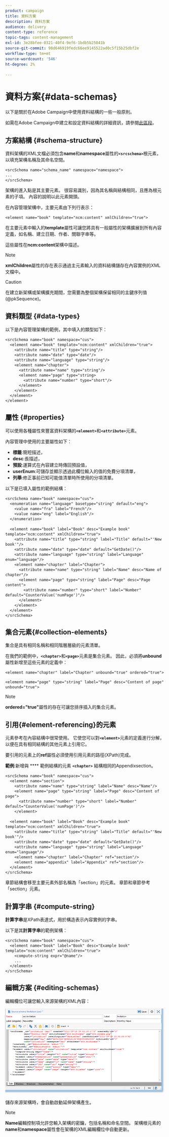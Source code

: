 ```yaml
---
product: campaign
title: 資料方案
description: 資料方案
audience: delivery
content-type: reference
topic-tags: content-management
exl-id: 3e28bfee-0321-40f4-9ef6-1bdb5b25041b
source-git-commit: 98d646919fedc66ee9145522ad0c5f15b25dbf2e
workflow-type: tm+mt
source-wordcount: '546'
ht-degree: 2%

---
```


# 資料方案{#data-schemas}

以下是關於在Adobe Campaign中使用資料結構的一些一般原則。

如需在Adobe Campaign中建立和設定資料結構的詳細資訊，請參閱[此區段](../../configuration/using/about-schema-edition.md)。

## 方案結構 {#schema-structure}

資料架構的XML文檔必須包含&#x200B;**name**&#x200B;和&#x200B;**namespace**&#x200B;屬性的&#x200B;**`<srcschema>`**&#x200B;根元素，以填充架構名稱及其命名空間。

```
<srcSchema name="schema_name" namespace="namespace">
...
</srcSchema>
```

架構的進入點是其主要元素。 很容易識別，因為其名稱與結構相同，且應為根元素的子項。 內容的說明以此元素開頭。

在內容管理架構中，主要元素由下列行表示：

```
<element name="book" template="ncm:content" xmlChildren="true">
```

在主要元素中輸入的&#x200B;**template**&#x200B;屬性可讓您將具有一般屬性的架構擴展到所有內容定義，如名稱、建立日期、作者、關聯字串等。

這些屬性在&#x200B;**ncm:content**&#x200B;架構中描述。

>[!NOTE]
>
>**xmlChildren**&#x200B;屬性的存在表示通過主元素輸入的資料結構儲存在內容實例的XML文檔中。

>[!CAUTION]
>
>在建立新架構或架構擴充期間，您需要為整個架構保留相同的主鍵序列值(@pkSequence)。

## 資料類型 {#data-types}

以下是內容管理架構的範例，其中填入的類型如下：

```
<srcSchema name="book" namespace="cus">
  <element name="book" template="ncm:content" xmlChildren="true">
    <attribute name="title" type="string"/>
    <attribute name="date" type="date"/>
    <attribute name="language" type="string"/>
    <element name="chapter">
      <attribute name="name" type="string"/>
      <element name="page" type="string>
        <attribute name="number" type="short"/>
      </element>
    </element>
  </element>
</element>
```

## 屬性 {#properties}

可以使用各種屬性來豐富資料架構的&#x200B;**`<element>`**&#x200B;和&#x200B;**`<attribute>`**&#x200B;元素。

內容管理中使用的主要屬性如下：

* **標籤**:簡短描述，
* **desc**:長描述，
* **預設**:運算式在內容建立時傳回預設值，
* **userEnum**:可儲存並顯示透過此欄位輸入的值的免費分項清單，
* **列舉**:修正事前已知可能值清單時所使用的分項清單。

以下是已填入屬性的範例結構：

```
<srcSchema name="book" namespace="cus">
  <enumeration name="language" basetype="string" default="eng">    
    <value name="fra" label="French"/>    
    <value name="eng" label="English"/>   
  </enumeration>

  <element name="book" label="Book" desc="Example book" template="ncm:content" xmlChildren="true">
    <attribute name="title" type="string" label="Title" default="'New book'"/>
    <attribute name="date" type="date" default="GetDate()"/>
    <attribute name="language" type="string" label="Language" enum="language"/>
    <element name="chapter" label="Chapter">
      <attribute name="name" type="string" label="Name" desc="Name of chapter"/>
      <element name="page" type="string" label="Page" desc="Page content">
        <attribute name="number" type="short" label="Number" default="CounterValue('numPage')"/>
      </element>
    </element>
  </element>
</srcSchema>
```

## 集合元素{#collection-elements}

集合是具有相同名稱和相同階層層級的元素清單。

在我們的範例中，**`<chapter>`**&#x200B;和&#x200B;**`<page>`**&#x200B;元素是集合元素。 因此，必須將&#x200B;**unbound**&#x200B;屬性新增至這些元素的定義中：

```
<element name="chapter" label="Chapter" unbound="true" ordered="true">
```

```
<element name="page" type="string" label="Page" desc="Content of page" unbound="true">
```

>[!NOTE]
>
>**ordered=&quot;true&quot;**&#x200B;屬性的存在可讓您排序插入的集合元素。

## 引用{#element-referencing}的元素

元素參考在內容結構中很常使用。 它使您可以對&#x200B;**`<element>`**&#x200B;元素的定義進行分解，以便在具有相同結構的其他元素上引用它。

要引用的元素上的&#x200B;**ref**&#x200B;屬性必須使用引用元素的路徑(XPath)完成。

**範例**:新增與 **** 範例結構的元素 **`<chapter>`** 結構相同的Appendixsection。

```
<srcSchema name="book" namespace="cus">
  <element name="section">
    <attribute name="name" type="string" label="Name" desc="Name"/>
    <element name="page" type="string" label="Page" desc="Content of page">
      <attribute name="number" type="short" label="Number" default="CounterValue('numPage')"/>
    </element>

  <element name="book" label="Book" desc="Example book" template="ncm:content" xmlChildren="true">
    <attribute name="title" type="string" label="Title" default="'New book'"/>
    <attribute name="date" type="date" default="GetDate()"/>
    <attribute name="language" type="string" label="Language" enum="language"/>
    <element name="chapter" label="Chapter" ref="section"/>
    <element name="appendix" label="Appendix" ref="section"/>
  </element>
</srcSchema>
```

章節結構會移至主要元素外部名稱為「section」的元素。 章節和章節參考「section」元素。

## 計算字串 {#compute-string}

**計算字串**&#x200B;是XPath表達式，用於構造表示內容實例的字串。

以下是其&#x200B;**計算字串**&#x200B;的範例架構：

```
<srcSchema name="book" namespace="cus">
  <element name="book" label="Book" desc="Example book" template="ncm:content" xmlChildren="true">
    <compute-string expr="@name"/>
    ...
  </element>
</srcSchema>
```

## 編輯方案 {#editing-schemas}

編輯欄位可讓您輸入來源架構的XML內容：

![](assets/d_ncs_integration_schema_edition.png)

儲存來源架構時，會自動啟動延伸架構產生。

>[!NOTE]
>
>**Name**&#x200B;編輯控制項允許您輸入架構的密鑰，包括名稱和命名空間。 架構根元素的&#x200B;**name**&#x200B;和&#x200B;**namespace**&#x200B;屬性會在架構的XML編輯欄位中自動更新。
